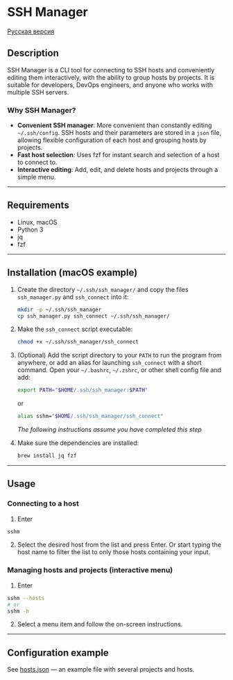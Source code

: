# SSH Manager

[Русская версия](./README.ru.md)

## Description
SSH Manager is a CLI tool for connecting to SSH hosts and conveniently editing them interactively, with the ability to group hosts by projects. It is suitable for developers, DevOps engineers, and anyone who works with multiple SSH servers.

### Why SSH Manager?
- **Convenient SSH manager**: More convenient than constantly editing `~/.ssh/config`. SSH hosts and their parameters are stored in a `json` file, allowing flexible configuration of each host and grouping hosts by projects.
- **Fast host selection**: Uses fzf for instant search and selection of a host to connect to.
- **Interactive editing**: Add, edit, and delete hosts and projects through a simple menu.

---

## Requirements
- Linux, macOS
- Python 3
- jq
- fzf

---

## Installation (macOS example)
1. Create the directory `~/.ssh/ssh_manager/` and copy the files `ssh_manager.py` and `ssh_connect` into it:
   ```bash
   mkdir -p ~/.ssh/ssh_manager
   cp ssh_manager.py ssh_connect ~/.ssh/ssh_manager/
   ```
2. Make the `ssh_connect` script executable:
   ```bash
   chmod +x ~/.ssh/ssh_manager/ssh_connect
   ```
3. (Optional) Add the script directory to your `PATH` to run the program from anywhere, or add an alias for launching `ssh_connect` with a short command. Open your `~/.bashrc`, `~/.zshrc`, or other shell config file and add:
    ```bash
    export PATH="$HOME/.ssh/ssh_manager:$PATH"
    ```
    or
    ```bash
    alias sshm="$HOME/.ssh/ssh_manager/ssh_connect"
    ```
    *The following instructions assume you have completed this step*

4. Make sure the dependencies are installed:
   ```bash
   brew install jq fzf
   ```

---

## Usage

### Connecting to a host
1. Enter
```bash
sshm
```
2. Select the desired host from the list and press Enter. Or start typing the host name to filter the list to only those hosts containing your input.

### Managing hosts and projects (interactive menu)
1. Enter
```bash
sshm --hosts
# or
sshm -h
```
2. Select a menu item and follow the on-screen instructions.

---

## Configuration example
See [hosts.json](./hosts.json) — an example file with several projects and hosts.
